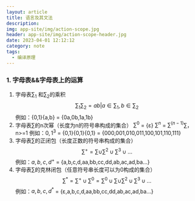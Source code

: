 ```yaml
---
layout: article
title: 语言及其文法
description: 
img: app-site/img/action-scope.jpg
header: app-site/img/action-scope-header.jpg
date: 2023-04-01 12:12:12
category: note
tags:
  - 编译原理
---
```


### 1. 字母表&&字母表上的运算

1. 字母表$∑_1$ 和$∑_2$的乘积
	$$∑_1∑_2 = {ab|a∈∑_1,b∈∑_2}$$
	例如：{0,1}{a,b} = {0a,0b,1a,1b}
1. 字母表∑的n次幂（长度为n的符号串构成的集合）
	$∑^0$ = {ε}
	$∑^n$ = $∑^(n-1)$∑，n>=1
	例如：${0,1}^3$ = {0,1}{0,1}{0,1} = {000,001,010,011,100,101,110,111}
1. 字母表∑的正闭包（长度正数的符号串构成的集合）
	$$∑^+ = ∑∪∑^2∪∑^3∪...$$
	例如：${a,b,c,d}^+$ = {a,b,c,d,aa,bb,cc,dd,ab,ac,ad,ba...}
1. 字母表∑的克林闭包（任意符号串长度可以为0构成的集合）
	$$∑^* = ∑^+∪∑^0 = ∑^0∪∑∪∑^2∪∑^3∪...$$
	例如：${a,b,c,d}^*$ = {ε,a,b,c,d,aa,bb,cc,dd,ab,ac,ad,ba...}